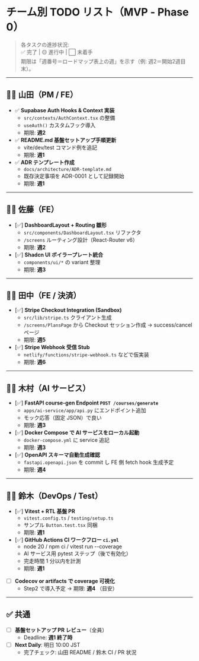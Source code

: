 # チーム別 TODO リスト（MVP ‑ Phase 0）

> 各タスクの進捗状況:  
> ✅ 完了 | 🟡 進行中 | ⬜ 未着手  
> 期限は「週番号＝ロードマップ表上の週」を示す（例: 週2＝開始2週目末）。

---

## 🧑‍💻 山田（PM / FE）

- ✅ **Supabase Auth Hooks & Context 実装**  
  - `src/contexts/AuthContext.tsx` の整備  
  - `useAuth()` カスタムフック導入  
  - 期限: **週2**
- ✅ **README.md 基盤セットアップ手順更新**  
  - vite/dev/test コマンド例を追記  
  - 期限: **週1**
- ✅ **ADR テンプレート作成**  
  - `docs/architecture/ADR-template.md`  
  - 既存決定事項を ADR-0001 として記録開始  
  - 期限: **週1**

---

## 🧑‍💻 佐藤（FE）

- [✅] **DashboardLayout + Routing 雛形**  
  - `src/components/DashboardLayout.tsx` リファクタ  
  - `/screens` ルーティング設計（React-Router v6）  
  - 期限: **週2**
- [✅] **Shadcn UI ボイラープレート統合**  
  - `components/ui/*` の variant 整理  
  - 期限: **週3**

---

## 🧑‍💻 田中（FE / 決済）

- [✅] **Stripe Checkout Integration (Sandbox)**  
  - `src/lib/stripe.ts` クライアント生成  
  - `/screens/PlansPage` から Checkout セッション作成 → success/cancel ページ  
  - 期限: **週5**
- [✅] **Stripe Webhook 受信 Stub**  
  - `netlify/functions/stripe-webhook.ts` などで仮実装  
  - 期限: **週6**

---

## 🧑‍💻 木村（AI サービス）

- [✅] **FastAPI course-gen Endpoint `POST /courses/generate`**  
  - `apps/ai-service/app/api.py` にエンドポイント追加  
  - モック応答（固定 JSON）で良い  
  - 期限: **週3**
- [✅] **Docker Compose で AI サービスをローカル起動**  
  - `docker-compose.yml` に service 追記  
  - 期限: **週3**
- [✅] **OpenAPI スキーマ自動生成確認**  
  - `fastapi.openapi.json` を commit し FE 側 fetch hook 生成予定  
  - 期限: **週4**

---

## 🧑‍💻 鈴木（DevOps / Test）

- [✅] **Vitest + RTL 基盤 PR**  
  - `vitest.config.ts` / `testing/setup.ts`  
  - サンプル `Button.test.tsx` 同梱  
  - 期限: **週1**
- [✅] **GitHub Actions CI ワークフロー `ci.yml`**  
  - node 20 / npm ci / vitest run --coverage  
  - AI サービス用 pytest ステップ（後で有効化）  
  - 完走時間 1 分以内を計測  
  - 期限: **週1**
- [ ] **Codecov or artifacts で coverage 可視化**  
  - Step2 で導入予定 → 期限: **週4** （目安）

---

## ✅ 共通

- [ ] **基盤セットアップ PR レビュー**（全員）  
  - Deadline: **週1 終了時**  
- [ ] **Next Daily**: 明日 10:00 JST  
  - 完了チェック: 山田 README / 鈴木 CI / PR 状況  